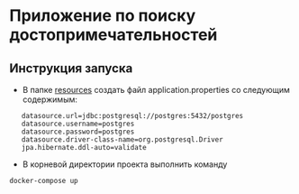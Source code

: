 # Приложение по поиску достопримечательностей
## Инструкция запуска
 - В папке [resources](./src/main/resources) создать файл application.properties со следующим содержимым:
```properties
   datasource.url=jdbc:postgresql://postgres:5432/postgres
   datasource.username=postgres
   datasource.password=postgres
   datasource.driver-class-name=org.postgresql.Driver
   jpa.hibernate.ddl-auto=validate
```
 - В корневой директории проекта выполнить команду
```shell
docker-compose up
```